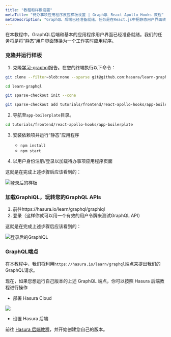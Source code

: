 ```yaml
---
title: "教程和样板设置"
metaTitle: "待办事项应用程序反应样板设置 | GraphQL React Apollo Hooks 教程"
metaDescription: "GraphQL 后端已经准备就绪。任务是在React.js中把静态用户界面转换为一个工作的实时应用程序"
---
```


在本教程中，GraphQL后端和基本的应用程序用户界面已经准备就绪。我们的任务将是将“静态”用户界面转换为一个工作实时应用程序。

### 克隆并运行样板

1. 克隆[学习-graphql](https://github.com/hasura/learn-graphql)报告。在您的终端执行以下命令：

```bash
git clone --filter=blob:none --sparse git@github.com:hasura/learn-graphql.git

cd learn-graphql

git sparse-checkout init --cone

git sparse-checkout add tutorials/frontend/react-apollo-hooks/app-boilerplate
```

2. 导航至`app-boilerplate`目录。

```bash
cd tutorials/frontend/react-apollo-hooks/app-boilerplate
```

3. 安装依赖项并运行“静态”应用程序
   - `npm install`
   - `npm start`

4. 以用户身份注册/登录以加载待办事项应用程序页面

这就是在完成上述步骤后应该看到的：

![登录后的样板](https://graphql-engine-cdn.hasura.io/learn-hasura/assets/graphql-react/boilerplate-after-login.png)

### 加载GraphiQL，玩转您的GraphQL APIs

1. 前往https://hasura.io/learn/graphql/graphiql
2. 登录（这样你就可以用一个有效的用户令牌来测试GraphQL API）

这就是在完成上述步骤后应该看到的：

![登录后的GraphiQL](https://graphql-engine-cdn.hasura.io/learn-hasura/assets/graphql-react/graphiql-after-login.png)

### GraphQL端点

在本教程中，我们将利用`https://hasura.io/learn/graphql`端点来提出我们的GraphQL请求。

现在，如果您想运行自己版本的上述 GraphQL 端点，你可以按照 Hasura 后端教程进行操作

- 部署 Hasura Cloud

<a href="https://cloud.hasura.io/?pg=learn-react&plcmt=body&tech=default" target="_blank"><img src="https://graphql-engine-cdn.hasura.io/assets/main-site/deploy-hasura-cloud.png" /></a>

- 设置 Hasura 后端

前往 [Hasura 后端教程](https://hasura.io/learn/graphql/hasura/setup/#hasuraconsole)，并开始创建您自己的版本。
